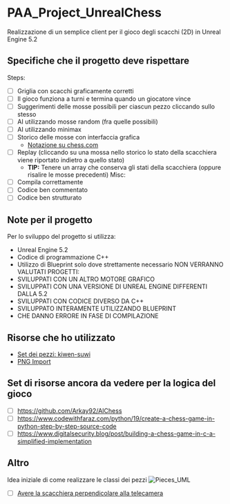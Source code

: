 # PAA_Project_UnrealChess
Realizzazione di un semplice client per il gioco degli scacchi (2D) in Unreal Engine 5.2
## Specifiche che il progetto deve rispettare
Steps:
- [ ] Griglia con scacchi graficamente corretti
- [ ] Il gioco funziona a turni e termina quando un giocatore vince
- [ ] Suggerimenti delle mosse possibili per ciascun pezzo cliccando sullo stesso
- [ ] AI utilizzando mosse random (fra quelle possibili)
- [ ] AI utilizzando minimax
- [ ] Storico delle mosse con interfaccia grafica 
	- [Notazione su chess.com](https://www.chess.com/terms/chess-notation)
- [ ] Replay (cliccando su una mossa nello storico lo stato della scacchiera viene riportato indietro a quello stato)
	- **TIP:** Tenere un array che conserva gli stati della scacchiera (oppure risalire le mosse precedenti)
Misc:
- [ ] Compila correttamente
- [ ] Codice ben commentato
- [ ] Codice ben strutturato 
## Note per il progetto
Per lo sviluppo del progetto si utilizza:
- Unreal Engine 5.2
- Codice di programmazione C++
- Utilizzo di Blueprint solo dove strettamente necessario
NON VERRANNO VALUTATI PROGETTI:
- SVILUPPATI CON UN ALTRO MOTORE GRAFICO 
- SVILUPPATI CON UNA VERSIONE DI UNREAL ENGINE DIFFERENTI DALLA 5.2
- SVILUPPATI CON CODICE DIVERSO DA C++
- SVILUPPATO INTERAMENTE UTILIZZANDO BLUEPRINT
- CHE DANNO ERRORE IN FASE DI COMPILAZIONE

## Risorse che ho utilizzato
- [Set dei pezzi: kiwen-suwi](https://github.com/lichess-org/lila/tree/master/public/piece)
- [PNG Import](https://www.youtube.com/watch?v=g9x1xljJau0)

## Set di risorse ancora da vedere per la logica del gioco
- [ ] https://github.com/Arkay92/AIChess
- [ ] https://www.codewithfaraz.com/python/19/create-a-chess-game-in-python-step-by-step-source-code
- [ ] https://www.digitalsecurity.blog/post/building-a-chess-game-in-c-a-simplified-implementation

## Altro
Idea iniziale di come realizzare le classi dei pezzi ![Pieces_UML](./Ideas/PiecesUML)
- [ ] [Avere la scacchiera perpendicolare alla telecamera](https://www.youtube.com/watch?v=yaVKOwaMoLY)